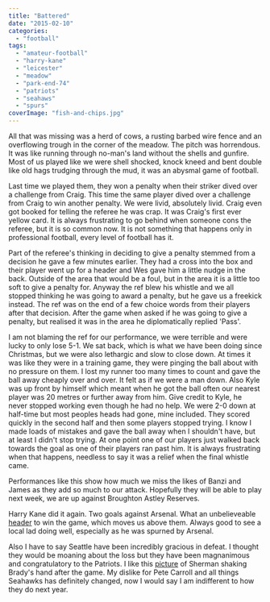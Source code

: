 ```yaml
---
title: "Battered"
date: "2015-02-10"
categories: 
  - "football"
tags: 
  - "amateur-football"
  - "harry-kane"
  - "leicester"
  - "meadow"
  - "park-end-74"
  - "patriots"
  - "seahaws"
  - "spurs"
coverImage: "fish-and-chips.jpg"
---
```


All that was missing was a herd of cows, a rusting barbed wire fence and an overflowing trough in the corner of the meadow. The pitch was horrendous. It was like running through no-man's land without the shells and gunfire. Most of us played like we were shell shocked, knock kneed and bent double like old hags trudging through the mud, it was an abysmal game of football.

Last time we played them, they won a penalty when their striker dived over a challenge from Craig. This time the same player dived over a challenge from Craig to win another penalty. We were livid, absolutely livid. Craig even got booked for telling the referee he was crap. It was Craig's first ever yellow card. It is always frustrating to go behind when someone cons the referee, but it is so common now. It is not something that happens only in professional football, every level of football has it.

Part of the referee's thinking in deciding to give a penalty stemmed from a decision he gave a few minutes earlier. They had a cross into the box and their player went up for a header and Wes gave him a little nudge in the back. Outside of the area that would be a foul, but in the area it is a little too soft to give a penalty for. Anyway the ref blew his whistle and we all stopped thinking he was going to award a penalty, but he gave us a freekick instead. The ref was on the end of a few choice words from their players after that decision. After the game when asked if he was going to give a penalty, but realised it was in the area he diplomatically replied 'Pass'.

I am not blaming the ref for our performance, we were terrible and were lucky to only lose 5-1. We sat back, which is what we have been doing since Christmas, but we were also lethargic and slow to close down. At times it was like they were in a training game, they were pinging the ball about with no pressure on them. I lost my runner too many times to count and gave the ball away cheaply over and over. It felt as if we were a man down. Also Kyle was up front by himself which meant when he got the ball often our nearest player was 20 metres or further away from him. Give credit to Kyle, he never stopped working even though he had no help. We were 2-0 down at half-time but most peoples heads had gone, mine included. They scored quickly in the second half and then some players stopped trying. I know I made loads of mistakes and gave the ball away when I shouldn't have, but at least I didn't stop trying. At one point one of our players just walked back towards the goal as one of their players ran past him. It is always frustrating when that happens, needless to say it was a relief when the final whistle came.

Performances like this show how much we miss the likes of Banzi and James as they add so much to our attack. Hopefully they will be able to play next week, we are up against Broughton Astley Reserves.

Harry Kane did it again. Two goals against Arsenal. What an unbelieveable [header](http://www.goalopedia.com/goals/1986) to win the game, which moves us above them. Always good to see a local lad doing well, especially as he was spurned by Arsenal.

Also I have to say Seattle have been incredibly gracious in defeat. I thought they would be moaning about the loss but they have been magnanimous and congratulatory to the Patriots. I like this [picture](https://usatthebiglead.files.wordpress.com/2015/02/tom-brady-richard-sherman-handshake.jpg?w=1023) of Sherman shaking Brady's hand after the game. My dislike for Pete Carroll and all things Seahawks has definitely changed, now I would say I am indifferent to how they do next year.
